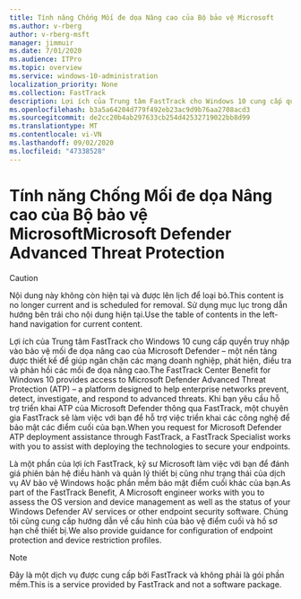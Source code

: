 ```yaml
---
title: Tính năng Chống Mối đe dọa Nâng cao của Bộ bảo vệ Microsoft
ms.author: v-rberg
author: v-rberg-msft
manager: jimmuir
ms.date: 7/01/2020
ms.audience: ITPro
ms.topic: overview
ms.service: windows-10-administration
localization_priority: None
ms.collection: FastTrack
description: Lợi ích của Trung tâm FastTrack cho Windows 10 cung cấp quyền truy nhập vào bảo vệ mối đe dọa nâng cao của Microsoft Defender – một dịch vụ mới được thiết kế để giúp các mạng doanh nghiệp ngăn chặn, phát hiện, điều tra và phản hồi các mối đe dọa nâng cao.
ms.openlocfilehash: b3a5a64204d779f492eb23ac9d9b76aa2708acd3
ms.sourcegitcommit: de2cc20b4ab297633cb254d42532719022bb8d99
ms.translationtype: MT
ms.contentlocale: vi-VN
ms.lasthandoff: 09/02/2020
ms.locfileid: "47338528"
---
```

# <a name="microsoft-defender-advanced-threat-protection"></a><span data-ttu-id="fb578-103">Tính năng Chống Mối đe dọa Nâng cao của Bộ bảo vệ Microsoft</span><span class="sxs-lookup"><span data-stu-id="fb578-103">Microsoft Defender Advanced Threat Protection</span></span>

> [!CAUTION]
> <span data-ttu-id="fb578-104">Nội dung này không còn hiện tại và được lên lịch để loại bỏ.</span><span class="sxs-lookup"><span data-stu-id="fb578-104">This content is no longer current and is scheduled for removal.</span></span> <span data-ttu-id="fb578-105">Sử dụng mục lục trong dẫn hướng bên trái cho nội dung hiện tại.</span><span class="sxs-lookup"><span data-stu-id="fb578-105">Use the table of contents in the left-hand navigation for current content.</span></span>

<span data-ttu-id="fb578-106">Lợi ích của Trung tâm FastTrack cho Windows 10 cung cấp quyền truy nhập vào bảo vệ mối đe dọa nâng cao của Microsoft Defender – một nền tảng được thiết kế để giúp ngăn chặn các mạng doanh nghiệp, phát hiện, điều tra và phản hồi các mối đe dọa nâng cao.</span><span class="sxs-lookup"><span data-stu-id="fb578-106">The FastTrack Center Benefit for Windows 10 provides access to Microsoft Defender Advanced Threat Protection (ATP) – a platform designed to help enterprise networks prevent, detect, investigate, and respond to advanced threats.</span></span> <span data-ttu-id="fb578-107">Khi bạn yêu cầu hỗ trợ triển khai ATP của Microsoft Defender thông qua FastTrack, một chuyên gia FastTrack sẽ làm việc với bạn để hỗ trợ việc triển khai các công nghệ để bảo mật các điểm cuối của bạn.</span><span class="sxs-lookup"><span data-stu-id="fb578-107">When you request for Microsoft Defender ATP deployment assistance through FastTrack, a FastTrack Specialist works with you to assist with deploying the technologies to secure your endpoints.</span></span>

<span data-ttu-id="fb578-108">Là một phần của lợi ích FastTrack, kỹ sư Microsoft làm việc với bạn để đánh giá phiên bản hệ điều hành và quản lý thiết bị cũng như trạng thái của dịch vụ AV bảo vệ Windows hoặc phần mềm bảo mật điểm cuối khác của bạn.</span><span class="sxs-lookup"><span data-stu-id="fb578-108">As part of the FastTrack Benefit, A Microsoft engineer works with you to assess the OS version and device management as well as the status of your Windows Defender AV services or other endpoint security software.</span></span> <span data-ttu-id="fb578-109">Chúng tôi cũng cung cấp hướng dẫn về cấu hình của bảo vệ điểm cuối và hồ sơ hạn chế thiết bị.</span><span class="sxs-lookup"><span data-stu-id="fb578-109">We also provide guidance for configuration of endpoint protection and device restriction profiles.</span></span>  

> [!NOTE]
> <span data-ttu-id="fb578-110">Đây là một dịch vụ được cung cấp bởi FastTrack và không phải là gói phần mềm.</span><span class="sxs-lookup"><span data-stu-id="fb578-110">This is a service provided by FastTrack and not a software package.</span></span> 

